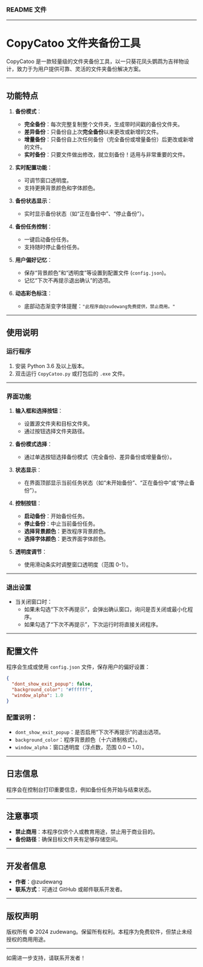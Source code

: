 ### **README 文件**

---

# **CopyCatoo 文件夹备份工具**

CopyCatoo 是一款轻量级的文件夹备份工具，以一只葵花凤头鹦鹉为吉祥物设计，致力于为用户提供可靠、灵活的文件夹备份解决方案。

---

## **功能特点**
1. **备份模式**：
   - **完全备份**：每次完整复制整个文件夹，生成带时间戳的备份文件夹。
   - **差异备份**：只备份自上次**完全备份**以来更改或新增的文件。
   - **增量备份**：只备份自上次任何备份（完全备份或增量备份）后更改或新增的文件。
   - **实时备份**：只要文件做出修改，就立刻备份！适用与非常重要的文件。
   
2. **实时配置功能**：
   - 可调节窗口透明度。
   - 支持更换背景颜色和字体颜色。

3. **备份状态显示**：
   - 实时显示备份状态（如“正在备份中”、“停止备份”）。

4. **备份任务控制**：
   - 一键启动备份任务。
   - 支持随时停止备份任务。

5. **用户偏好记忆**：
   - 保存“背景颜色”和“透明度”等设置到配置文件 (`config.json`)。
   - 记忆“下次不再提示退出确认”的选项。

6. **动态彩色标注**：
   - 底部动态渐变字体提醒：`"此程序由@zudewang免费提供，禁止商用。"`

---

## **使用说明**

### **运行程序**
1. 安装 Python 3.6 及以上版本。
2. 双击运行 `CopyCatoo.py` 或打包后的 `.exe` 文件。

---

### **界面功能**
1. **输入框和选择按钮**：
   - 设置源文件夹和目标文件夹。
   - 通过按钮选择文件夹路径。

2. **备份模式选择**：
   - 通过单选按钮选择备份模式（完全备份、差异备份或增量备份）。

3. **状态显示**：
   - 在界面顶部显示当前任务状态（如“未开始备份”、“正在备份中”或“停止备份”）。

4. **控制按钮**：
   - **启动备份**：开始备份任务。
   - **停止备份**：中止当前备份任务。
   - **选择背景颜色**：更改程序背景颜色。
   - **选择字体颜色**：更改界面字体颜色。

5. **透明度调节**：
   - 使用滑动条实时调整窗口透明度（范围 0-1）。

---

### **退出设置**
- 当关闭窗口时：
  - 如果未勾选“下次不再提示”，会弹出确认窗口，询问是否关闭或最小化程序。
  - 如果勾选了“下次不再提示”，下次运行时将直接关闭程序。

---

## **配置文件**
程序会生成或使用 `config.json` 文件，保存用户的偏好设置：
```json
{
  "dont_show_exit_popup": false,
  "background_color": "#ffffff",
  "window_alpha": 1.0
}
```
### 配置说明：
- `dont_show_exit_popup`：是否启用“下次不再提示”的退出选项。
- `background_color`：程序背景颜色（十六进制格式）。
- `window_alpha`：窗口透明度（浮点数，范围 0.0 ~ 1.0）。

---

## **日志信息**
程序会在控制台打印重要信息，例如备份任务开始与结束状态。

---

## **注意事项**
- **禁止商用**：本程序仅供个人或教育用途，禁止用于商业目的。
- **备份路径**：确保目标文件夹有足够存储空间。

---

## **开发者信息**
- **作者**：@zudewang
- **联系方式**：可通过 GitHub 或邮件联系开发者。

---

## **版权声明**
版权所有 © 2024 zudewang。保留所有权利。本程序为免费软件，但禁止未经授权的商用用途。

---

如需进一步支持，请联系开发者！
